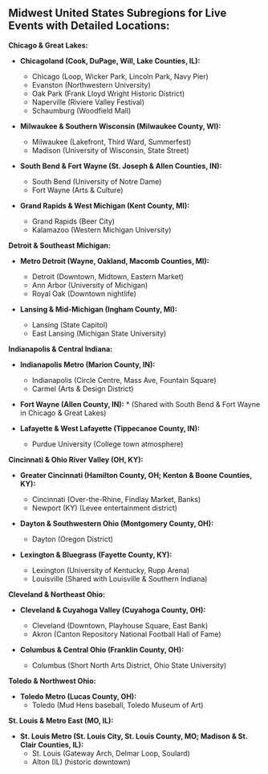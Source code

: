 ## Midwest United States Subregions for Live Events with Detailed Locations:

**Chicago & Great Lakes:**

- **Chicagoland (Cook, DuPage, Will, Lake Counties, IL):**

  - Chicago (Loop, Wicker Park, Lincoln Park, Navy Pier)
  - Evanston (Northwestern University)
  - Oak Park (Frank Lloyd Wright Historic District)
  - Naperville (Riviere Valley Festival)
  - Schaumburg (Woodfield Mall)

- **Milwaukee & Southern Wisconsin (Milwaukee County, WI):**

  - Milwaukee (Lakefront, Third Ward, Summerfest)
  - Madison (University of Wisconsin, State Street)

- **South Bend & Fort Wayne (St. Joseph & Allen Counties, IN):**

  - South Bend (University of Notre Dame)
  - Fort Wayne (Arts & Culture)

- **Grand Rapids & West Michigan (Kent County, MI):**
  - Grand Rapids (Beer City)
  - Kalamazoo (Western Michigan University)

**Detroit & Southeast Michigan:**

- **Metro Detroit (Wayne, Oakland, Macomb Counties, MI):**

  - Detroit (Downtown, Midtown, Eastern Market)
  - Ann Arbor (University of Michigan)
  - Royal Oak (Downtown nightlife)

- **Lansing & Mid-Michigan (Ingham County, MI):**
  - Lansing (State Capitol)
  - East Lansing (Michigan State University)

**Indianapolis & Central Indiana:**

- **Indianapolis Metro (Marion County, IN):**

  - Indianapolis (Circle Centre, Mass Ave, Fountain Square)
  - Carmel (Arts & Design District)

- **Fort Wayne (Allen County, IN):** \* (Shared with South Bend & Fort Wayne in Chicago & Great Lakes)

- **Lafayette & West Lafayette (Tippecanoe County, IN):**
  - Purdue University (College town atmosphere)

**Cincinnati & Ohio River Valley (OH, KY):**

- **Greater Cincinnati (Hamilton County, OH; Kenton & Boone Counties, KY):**

  - Cincinnati (Over-the-Rhine, Findlay Market, Banks)
  - Newport (KY) (Levee entertainment district)

- **Dayton & Southwestern Ohio (Montgomery County, OH):**

  - Dayton (Oregon District)

- **Lexington & Bluegrass (Fayette County, KY):**
  - Lexington (University of Kentucky, Rupp Arena)
  - Louisville (Shared with Louisville & Southern Indiana)

**Cleveland & Northeast Ohio:**

- **Cleveland & Cuyahoga Valley (Cuyahoga County, OH):**

  - Cleveland (Downtown, Playhouse Square, East Bank)
  - Akron (Canton Repository National Football Hall of Fame)

- **Columbus & Central Ohio (Franklin County, OH):**
  - Columbus (Short North Arts District, Ohio State University)

**Toledo & Northwest Ohio:**

- **Toledo Metro (Lucas County, OH):**
  - Toledo (Mud Hens baseball, Toledo Museum of Art)

**St. Louis & Metro East (MO, IL):**

- **St. Louis Metro (St. Louis City, St. Louis County, MO; Madison & St. Clair Counties, IL):**
  - St. Louis (Gateway Arch, Delmar Loop, Soulard)
  - Alton (IL) (historic downtown)
